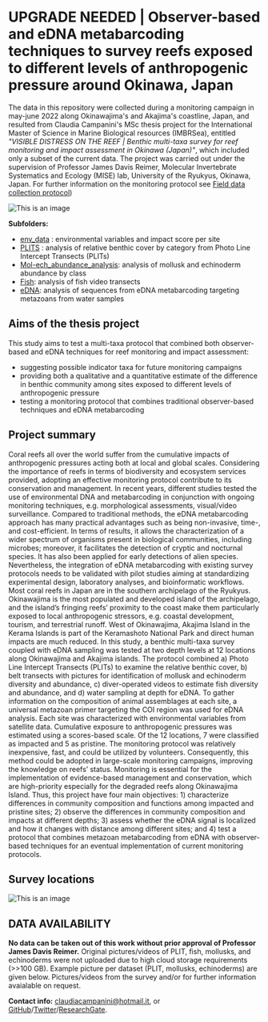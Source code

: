 # UPGRADE NEEDED | Observer-based and eDNA metabarcoding techniques to survey reefs exposed to different levels of anthropogenic pressure around Okinawa, Japan 

The data in this repository were collected during a monitoring campaign in may-june 2022 along Okinawajima's and Akajima's coastline, Japan, and resulted from Claudia Campanini's MSc thesis project for the International Master of Science in Marine Biological resources (IMBRSea), entitled *"VISIBLE DISTRESS ON THE REEF | Benthic multi-taxa survey for reef monitoring and impact assessment in Okinawa (Japan)"*, which included only a subset of the current data. 
The project was carried out under the supervision of Professor James Davis Reimer, Molecular Invertebrate Systematics and Ecology (MISE) lab, University of the Ryukyus, Okinawa, Japan. 
For further information on the monitoring protocol see [Field data collection protocol](/Campanini-Field-data_collection_protocol.pdf))

![This is an image](/survey_pic.jpg)

**Subfolders:**
- [env_data](/Env_data/) : environmental variables and impact score per site
- [PLITS](/Multi-taxa_data/PLITs/) : analysis of relative benthic cover by category from Photo Line Intercept Transects (PLITs)
- [Mol-ech_abundance_analysis](/Multi-taxa_data/MollEchino/): analysis of mollusk and echinoderm abundance by class
- [Fish](/Multi-taxa_data/Fish/): analysis of fish video transects
- [eDNA](/Multi-taxa_data/eDNA/): analysis of sequences from eDNA metabarcoding targeting metazoans from water samples

## Aims of the thesis project

This study aims to test a multi-taxa protocol that combined both observer-based and eDNA techniques for reef monitoring and impact assessment: 
- suggesting possible indicator taxa for future monitoring campaigns
- providing both a qualitative and a quantitative estimate of the difference in benthic community among sites exposed to different levels of anthropogenic pressure
- testing a monitoring protocol that combines traditional observer-based techniques and eDNA metabarcoding

## Project summary

Coral reefs all over the world suffer from the cumulative impacts of anthropogenic pressures acting both at local and global scales. Considering the importance of reefs in terms of biodiversity and ecosystem services provided, adopting an effective monitoring protocol contribute to its conservation and management.
In recent years, different studies tested the use of environmental DNA and metabarcoding in conjunction with ongoing monitoring techniques, e.g. morphological assessments, visual/video surveillance. Compared to traditional methods, the eDNA metabarcoding approach has many practical advantages such as being non-invasive, time-, and cost-efficient. In terms of results, it allows the characterization of a wider spectrum of organisms present in biological communities, including microbes; moreover, it facilitates the detection of cryptic and nocturnal species. It has also been applied for early detections of alien species. Nevertheless, the integration of eDNA metabarcoding with existing survey protocols needs to be validated with pilot studies aiming at standardizing experimental design, laboratory analyses, and bioinformatic workflows.
Most coral reefs in Japan are in the southern archipelago of the Ryukyus. Okinawajima is the most populated and developed island of the archipelago, and the island’s fringing reefs’ proximity to the coast make them particularly exposed to local anthropogenic stressors, e.g. coastal development, tourism, and terrestrial runoff. West of Okinawajima, Akajima Island in the Kerama Islands is part of the Keramashoto National Park and direct human impacts are much reduced.
In this study, a benthic multi-taxa survey coupled with eDNA sampling was tested at two depth levels at 12 locations along Okinawajima and Akajima islands. The protocol combined a) Photo Line Intercept Transects (PLITs) to examine the relative benthic cover, b) belt transects with pictures for identification of mollusk and echinoderm diversity and abundance, c) diver-operated videos to estimate fish diversity and abundance, and d) water sampling at depth for eDNA. To gather information on the composition of animal assemblages at each site, a universal metazoan primer targeting the COI region was used for eDNA analysis.
Each site was characterized with environmental variables from satellite data. Cumulative exposure to anthropogenic pressures was estimated using a scores-based scale. Of the 12 locations, 7 were classified as impacted and 5 as pristine.
The monitoring protocol was relatively inexpensive, fast, and could be utilized by volunteers. Consequently, this method could be adopted in large-scale monitoring campaigns, improving the knowledge on reefs’ status. Monitoring is essential for the implementation of evidence-based management and conservation, which are high-priority especially for the degraded reefs along Okinawajima Island. Thus, this project have four main objectives: 1) characterize differences in community composition and functions among impacted and pristine sites; 2) observe the differences in community composition and impacts at different depths; 3) assess whether the eDNA signal is localized and how it changes with distance among different sites; and 4) test a protocol that combines metazoan metabarcoding from eDNA with observer-based techniques for an eventual implementation of current monitoring protocols.

## Survey locations
![This is an image](/env_data/Okinawa_survey_sites.png)

## DATA AVAILABILITY 
**No data can be taken out of this work without prior approval of Professor James Davis Reimer.**
Original pictures/videos of PLIT, fish, mollusks, and echinoderms were not uploaded due to high cloud storage requirements (>>100 GB). Example picture per dataset (PLIT, mollusks, echinoderms) are given below. Pictures/videos from the survey and/or for further information avaialable on request.

**Contact info:** claudiacampanini@hotmail.it, or [GitHub](https://github.com/CCampanini)/[Twitter](https://twitter.com/claudcampanini)/[ResearchGate](https://www.researchgate.net/profile/Claudia-Campanini).

 

